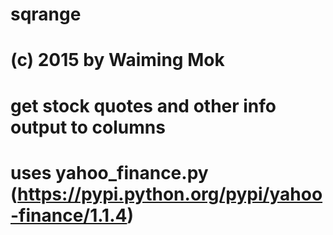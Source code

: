 # sqrange
# (c) 2015 by Waiming Mok
# get stock quotes and other info output to columns
#
# uses yahoo_finance.py (https://pypi.python.org/pypi/yahoo-finance/1.1.4)
#
#
#
#
#
#
#
#
#
#
#
#
#




